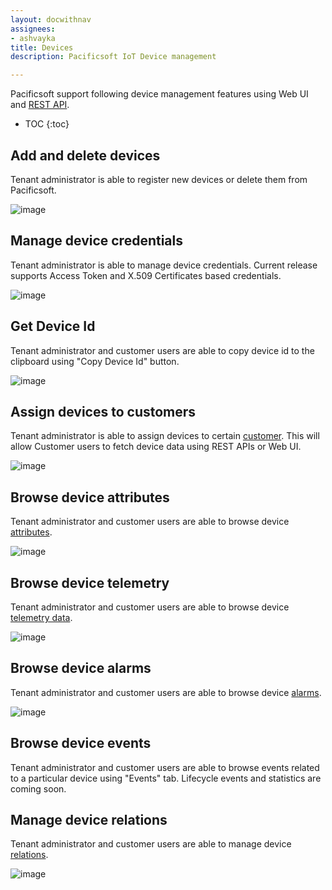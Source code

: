 ```yaml
---
layout: docwithnav
assignees:
- ashvayka
title: Devices
description: Pacificsoft IoT Device management

---
```


Pacificsoft support following device management features using Web UI and [REST API](/docs/reference/rest-api/).

* TOC
{:toc}

## Add and delete devices

Tenant administrator is able to register new devices or delete them from Pacificsoft.

![image](/images/user-guide/ui/devices.png)

## Manage device credentials

Tenant administrator is able to manage device credentials. 
Current release supports Access Token and X.509 Certificates based credentials.

![image](/images/user-guide/ui/manage-device-credentials.png)

## Get Device Id
  
Tenant administrator and customer users are able to copy device id to the clipboard using "Copy Device Id" button.

 ![image](/images/user-guide/ui/device-id.png)

## Assign devices to customers

Tenant administrator is able to assign devices to certain [customer](/docs/user-guide/ui/customers/).
This will allow Customer users to fetch device data using REST APIs or Web UI.
 
 ![image](/images/user-guide/ui/assign-device-to-customer.png)

## Browse device attributes

Tenant administrator and customer users are able to browse device [attributes](/docs/user-guide/attributes).

 ![image](/images/user-guide/ui/device-attributes.png)

## Browse device telemetry

Tenant administrator and customer users are able to browse device [telemetry data](/docs/user-guide/telemetry).

 ![image](/images/user-guide/ui/device-telemetry.png)

## Browse device alarms

Tenant administrator and customer users are able to browse device [alarms](/docs/user-guide/alarms).

 ![image](/images/user-guide/ui/device-alarms.png)
 
## Browse device events
  
Tenant administrator and customer users are able to browse events related to a particular device using "Events" tab.
Lifecycle events and statistics are coming soon.

## Manage device relations
 
Tenant administrator and customer users are able to manage device [relations](/docs/user-guide/entities-and-relations).

 ![image](/images/user-guide/ui/device-relations.png)
 